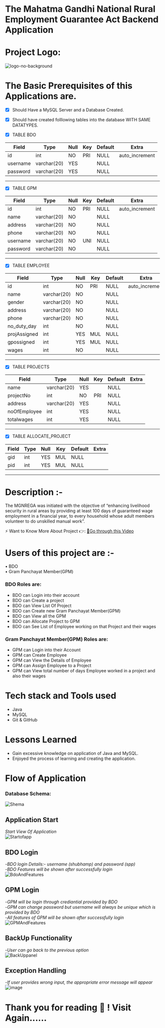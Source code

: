 
<h1>The Mahatma Gandhi National Rural Employment Guarantee Act Backend Application</h1>
 
<h1>Project Logo:</h1>

![logo-no-background](https://user-images.githubusercontent.com/102204260/201484111-42a43ecc-b151-4bf2-bba6-2164429bdc22.png)

# The Basic Prerequisites of this Applications are.
- [x] Should Have a MySQL Server and a Database Created.
- [x] Should have created folllowing tables into the database WITH SAME DATATYPES.


- [X] TABLE BDO

| Field    | Type        | Null | Key | Default | Extra          |
|----------|-------------|------|-----|---------|----------------|
| id       | int         | NO   | PRI | NULL    | auto_increment |
| username | varchar(20) | YES  |     | NULL    |                |
| password | varchar(20) | YES  |     | NULL    |                |

<hr />

- [X] TABLE GPM

| Field    | Type        | Null | Key | Default | Extra          |
|----------|-------------|------|-----|---------|----------------|
| id       | int         | NO   | PRI | NULL    | auto_increment |
| name     | varchar(20) | NO   |     | NULL    |                |
| address  | varchar(20) | NO   |     | NULL    |                |
| phone    | varchar(20) | NO   |     | NULL    |                |
| username | varchar(20) | NO   | UNI | NULL    |                |
| password | varchar(20) | NO   |     | NULL    |                |

<hr />

- [x] TABLE EMPLOYEE

| Field        | Type        | Null | Key | Default | Extra          |
|--------------|-------------|------|-----|---------|----------------|
| id           | int         | NO   | PRI | NULL    | auto_increment |
| name         | varchar(20) | NO   |     | NULL    |                |
| gender       | varchar(20) | NO   |     | NULL    |                |
| address      | varchar(20) | NO   |     | NULL    |                |
| phone        | varchar(20) | NO   |     | NULL    |                |
| no_duty_day  | int         | NO   |     | NULL    |                |
| projAssigned | int         | YES  | MUL | NULL    |                |
| gpossigned   | int         | YES  | MUL | NULL    |                |
| wages        | int         | NO   |     | NULL    |                |

<hr />

- [x] TABLE PROJECTS

| Field        | Type        | Null | Key | Default | Extra |
|--------------|-------------|------|-----|---------|-------|
| name         | varchar(20) | YES  |     | NULL    |       |
| projectNo    | int         | NO   | PRI | NULL    |       |
| address      | varchar(20) | YES  |     | NULL    |       |
| noOfEmployee | int         | YES  |     | NULL    |       |
| totalwages   | int         | YES  |     | NULL    |       |

<hr />

- [x] TABLE ALLOCATE_PROJECT

|Field  | Type | Null | Key | Default | Extra |
|-------|------|------|-----|---------|-------|
| gid   | int  | YES  | MUL | NULL    |       |
| pid   | int  | YES  | MUL | NULL    |       |

<hr />

# Description :-
The MGNREGA was initiated with the objective of “enhancing livelihood security in rural areas by providing at least 100 days of guaranteed wage employment in a financial year, to every household whose adult members volunteer to do unskilled manual work”.

⚡ Want to Know More About Project 👉: [📼Go through this Video](https://drive.google.com/file/d/1Rljommj02Rwo0pD7dGrm2lb7yax3ulkg/view?usp=sharing)<br>

# Users of this project are :-
• BDO </br>
• Gram Panchayat Member(GPM) </br>

<h3>BDO Roles are:</h3>

- BDO can Login into their account
- BDO can Create a project
- BDO can View List Of Project
- BDO can Create new Gram Panchayat Member(GPM)
- BDO can View all the GPM
- BDO can Allocate  Project to GPM
- BDO can See List of Employee working on that Project and their wages

<h3>Gram Panchayat Member(GPM) Roles are:</h3>

- GPM can Login into their Account
- GPM can Create Employee
- GPM can View the Details of Employee
- GPM can Assign Employee to a Project
- GPM can View total number of days Employee worked in a project and also their wages

# Tech stack and Tools used 

- Java
- MySQL
- Git & GitHub

# Lessons Learned

- Gain excessive knowledge on application of Java and MySQL.
- Enjoyed the process of learning and creating the application.


# Flow of Application

<h3>Database Schema:</h3>

![Shema](https://user-images.githubusercontent.com/102204260/201491525-7a85e92d-4d5f-42ab-93e1-5aa6a3b08be1.png)

## **Application Start** 
*Start View Of Application*
</br>
![Startofapp](https://user-images.githubusercontent.com/102204260/201489128-cec99c37-5620-436f-9d4f-974bc4a554dd.png)
</br>
## **BDO Login** 
-*BDO login Details:- username (shubhamp) and password (spp)*</br>
-*BDO Features will be shown after successfully login*
</br>
![BdoAndFeatures](https://user-images.githubusercontent.com/102204260/201489152-0c9f524d-7ab4-42b5-9186-dfc302dafac4.png)
</br>
## **GPM Login** 
-*GPM will be login through crediantial provided by BDO*</br>
-*GPM can change password but username will always be unique which is provided by BDO*</br>
-*All features of GPM will be shown after successfully login*
</br>
![GPMAndFeatures](https://user-images.githubusercontent.com/102204260/201489287-d17afdf2-8fd6-4654-adba-0fa21b7bb0fd.png)
</br>

## **BackUp Functionality** 
-*User can go back to the previous option*
</br>
![BackUppanel](https://user-images.githubusercontent.com/102204260/201489316-83c3d983-8e3e-4743-a3e9-25a8f2226939.png)

## **Exception Handling**
-*If user provides wrong input, the appropriate error message will appear*
</br>
![image](https://user-images.githubusercontent.com/102204260/201489379-dbcc3336-9693-4bc6-ac70-114cd1ae2983.png)

# Thank you for reading 🤗 ! Visit Again......
